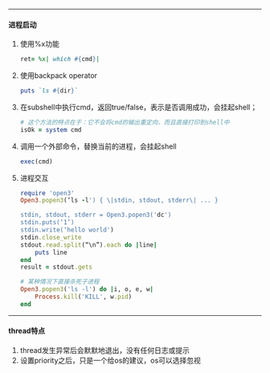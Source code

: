 

---
#### 进程启动

1. 使用%x功能

    ```ruby
    ret= %x| which #{cmd}|
    ```

2. 使用backpack operator

    ```ruby
    puts `ls #{dir}`
    ```

3. 在subshell中执行cmd，返回true/false，表示是否调用成功，会挂起shell；
    ​     
    ```ruby
    # 这个方法的特点在于：它不会将cmd的输出重定向，而且直接打印到shell中
    isOk = system cmd
    ```

4. 调用一个外部命令，替换当前的进程，会挂起shell

    ```ruby
    exec(cmd)
    ```

5. 进程交互

    ```ruby
    require 'open3'
    Open3.popen3(‘ls -l') { \|stdin, stdout, stderr\| ... }
    
    stdin, stdout, stderr = Open3.popen3('dc')
    stdin.puts(‘1’)
    stdin.write(‘hello world')
    stdin.close_write
    stdout.read.split(“\n”).each do |line|
        puts line
    end
    result = stdout.gets
    
    # 某种情况下直接杀死子进程
    Open3.popen3('ls -l') do |i, o, e, w|
        Process.kill('KILL', w.pid)
    end
    ```


----
#### thread特点
1. thread发生异常后会默默地退出，没有任何日志或提示
2. 设置priority之后，只是一个给os的建议，os可以选择忽视